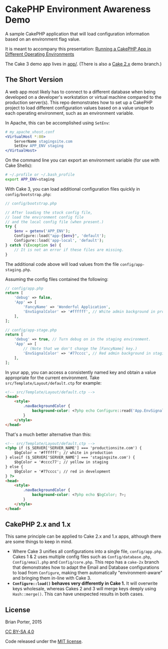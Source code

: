 # CakePHP Environment Awareness Demo

A sample CakePHP application that will load configuration information based on an environment flag value.

It is meant to accompany this presentation: [Running a CakePHP App in Different Operating Environments](slides/)

The Cake 3 demo app lives in [app/](app/). (There is also a [Cake 2.x](https://github.com/beporter/CakePHP-EnvAwareness/tree/cake-2x/app/) demo branch.)


## The Short Version

A web app most likely has to connect to a different database when being developed on a developer's workstation or virtual machine compared to the production server(s). This repo demonstrates how to set up a CakePHP project to load different configuration values based on a value unique to each operating environment, such as an environment variable.


In Apache, this can be accomplished using `SetEnv`:

```apache
# my_apache_vhost.conf
<VirtualHost *:80>
    ServerName stagingsite.com
    SetEnv APP_ENV staging
</VirtualHost>
```


On the command line you can export an environment variable (for use with Cake Shells):

```bash
# ~/.profile or ~/.bash_profile
export APP_ENV=staging
```


With Cake 3, you can load additional configuration files quickly in `config/bootstrap.php`:

```php
// config/bootstrap.php

// After loading the stock config file,
// load the environment config file
// and the local config file (when present.)
try {
	$env = getenv('APP_ENV');
	Configure::load("app-{$env}", 'default');
	Configure::load('app-local', 'default');
} catch (\Exception $e) {
	// It is not an error if these files are missing.
}
```


The additional code above will load values from the file `config/app-staging.php`.

Assuming the config files contained the following:

```php
// config/app.php
return [
	'debug' => false,
    'App' => [
    	'FancyName' => 'Wonderful Application',
    	'EnvSignalColor' => '#ffffff', // White admin background in production.
    ],
];
```

```php
// config/app-stage.php
return [
	'debug' => true, // Turn debug on in the staging environment.
    'App' => [
    	// (Note that we don't change the [FancyName] key.)
    	'EnvSignalColor' => '#77cccc', // Red admin background in staging.
    ],
];
```


In your app, you can access a consistently named key and obtain a value appropriate for the current environment. Take `src/Template/Layout/default.ctp` for example:

```html
<!-- src/Template/Layout/default.ctp -->
<head>
	<style>
		.navBackgroundColor {
			background-color: <?php echo Configure::read('App.EnvSignalColor'); ?>;
		}
	</style>
</head>
```


That's a much better alternative than this:

```html
<!-- src/Template/Layout/default.ctp -->
<?php if ($_SERVER['SERVER_NAME'] === 'productionsite.com') {
	$bgColor = '#ffffff'; // white in production
} elseif ($_SERVER['SERVER_NAME'] === 'stagingsite.com') {
	$bgColor = '#cccc77'; // yellow in staging
} else {
	$bgColor = '#77cccc'; // red in development
} ?>
<head>
	<style>
		.navBackgroundColor {
			background-color: <?php echo $bgColor; ?>;
		}
	</style>
</head>
```


## CakePHP 2.x and 1.x

This same principle can be applied to Cake 2.x and 1.x apps, although there are some things to keep in mind.

* Where Cake 3 unifies all configurations into a single file, `config/app.php`. Cakes 1 & 2 uses multiple config files such as `Config/database.php`, `Config/email.php` and `Config/core.php`. This repo has a `cake-2x` branch that demonstrates how to adapt the Email and Database configurations to load from `Configure`, making them automatically "environment-aware" and bringing them in-line with Cake 3.
* **`Configure::load()` behaves very differently in Cake 1.** It will overwrite keys wholesale, whereas Cakes 2 and 3 will merge keys deeply using `Hash::merge()`. This can have unexpected results in both cases.


## License

Brian Porter, 2015

[CC BY-SA 4.0](http://creativecommons.org/licenses/by-sa/4.0/)

Code released under the [MIT license](LICENSE.md).
